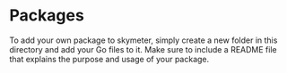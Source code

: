 # Packages

To add your own package to skymeter, simply create a new folder in this directory and add your Go files to it. Make sure to include a README file that explains the purpose and usage of your package.